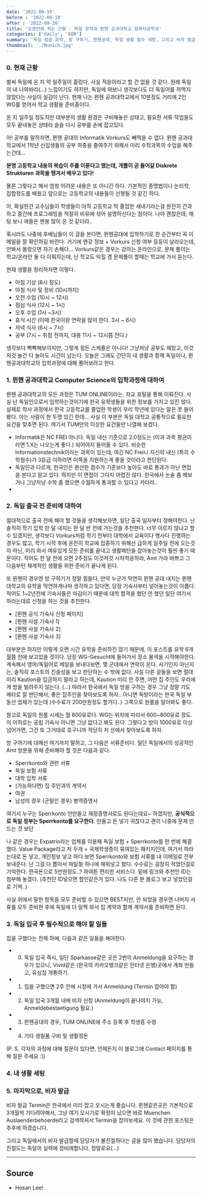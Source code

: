 ```yaml
---
date: '2022-09-19'
before : '2022-09-18'
after : '2022-09-20'
title: '오랜만에 적는 근황 : 독일 유학과 뮌헨 공과대학교 컴퓨터공학과'
categories: ['daily', 'KOR']
summary: '독일 컴공 유학, 방 구하기, 뮌헨공대, 독일 생활 필수 세팅, 그리고 비자 발급'
thumbnail: './Munich.jpg'
---
```


### 0. 현재 근황

벌써 독일에 온 지 약 일주일이 흘렀다. 사실 적응이라고 할 건 없을 것 같다. 원래 독일이 내 나와바리(...) 느낌이기도 하지만, 독일에 와보니 생각보다도 더
독일어를 까먹지 않았다는 사실이 실감이 난다. 현재 나는 뮌헨 공과대학교에서 10분정도 거리에 2인 WG를 얻어서 학교 생활을 준비중이다.


온 지 일주일 정도지만 대부분의 생활 환경은 구비해놓은 상태고, 필요한 서류 작업들도 모두 끝내놓은 상태라 슬슬 다시 공부를 손에 잡고있다.


아! 공부를 말하자면, 뮌헨 공대의 Informatik Vorkurs도 빼먹을 수 없다. 뮌헨 공과대학교에서 1학년 신입생들의 공부 하중을 줄여주기 위해서 미리 수학과목의 수업을 해주는건데...


**분명 고등학교 내용의 복습이 주를 이룬다고 했는데, 개뿔이 곧 들어갈 Diskrete Strukturen 과목을 땡겨서 배우고 있다!**


물론 그렇다고 해서 엄청 어려운 내용은 또 아니긴 하다. 기본적인 증명법이나 논리학, 집합정도를 배웠고 앞으로는 고등학교의 내용들이 선행될 것 같긴 하다.


아, 확실한건 교수님들이 학생들이 아직 고등학교 막 졸업한 새내기라는걸 완전히 간과하고 중간에 프로그래밍을 적절히 비유에 섞어 설명하신다는 점이다. 나야 괜찮은데, 채팅 보니 애들은 멘붕 많이 온 것 같더라..


혹시라도 나중에 후배님들이 이 글을 본다면, 뮌헨공대에 입학하기로 한 순간부터 꼭 이메일을 잘 확인하길 바란다. 거기에 왠갖 정보 + Vorkurs 신청 여부 등등이 날라오는데,
안봐서 몰랐으면 자기 손해다... Vorkurs같은 경우는 강의는 온라인으로, 문제 풀이는 학교/온라인 둘 다 이뤄지는데, 난 학교도 익힐 겸 문제풀이 할때는 학교에 가서 듣는다. 


현재 생활을 정리하자면 이렇다.


- 아침 기상 (8시 정도)
- 아침 식사 및 정비 (10시까지)
- 오전 수업 (10시 ~ 12시) 
- 점심 식사 (12시 ~ 1시)
- 오후 수업 (1시 ~3시) 
- 휴식 시간 (이때 한국이랑 연락을 많이 한다. 3시 ~ 6시)
- 저녁 식사 (6시 ~ 7시)
- 공부 (7시 ~ 취침 전까지, 대충 11시 ~ 12시쯤 잔다.)


생각보다 빡빡해보이지만, 그렇게 힘든 스케줄은 아니다! 그냥저냥 공부도 재밌고, 이것저것 놀건 다 놀아도 시간이 남는다. 오늘은 그래도 간단히 내 생활과 함께 독일이나, 뮌헨공과대학교의 입학과정에 대해 풀어보려고 한다. 


### 1. 뮌헨 공과대학교 Computer Science의 입학과정에 대하여 


뮌헨 공과대학교의 모든 과정은 TUM ONLINE이라는, 자교 포털을 통해 이뤄진다. 사실 난 독일인으로서 입학하는것이기에 한국 유학생들을 위한 정보를 가지고 있진 않다. 실제로 학사 과정에서 한국 고등학교를 졸업한 학생이 우리 학년에 있다는 말은 못 들어봤다. 아는 사람이 한 두명 있긴 한데... 사실 이 부분은 독일 대학교 공통적으로 필요한 요건을 맞추면 된다. 여기서 TUM만의 이상한 요건들만 나열해 보겠다.


- Informatik은 NC FREI 아니다. 독일 내신 기준으로 2.0정도는 (이과 과목 평균이라면 1.X는 나오는게 좋다.) 되어야지 들어올 수 있다. 비슷한 Informationstechnik이라는 과목이 있는데, 여긴 NC Frei니 자신의 내신 (특히 수학점수)가 3등급 이하라면 이쪽을 지원하는게 좋을 것이라고 판단된다.
- 독일인과 다르게, 한국인은 환산한 점수가 기준보다 높아도 바로 통과가 아닌 면접을 본다고 알고 있다. 하지만 이 면접이 그다지 어렵진 않다. 한국에서 논술 좀 해보거나 그냥저냥 수학 좀 했으면 수월하게 통과할 수 있다고 카더라..
- 


### 2. 독일 출국 전 준비에 대하여

절대적으로 출국 전에 해야 할 것들을 생각해보자면, 일단 출국 일자부터 정해야한다. 난 솔직히 학기 입학 한 달 내지는 한 달 반 전에 가는것을 추천한다. 너무 이르지 않냐고 할 수 있겠지만,
생각보다 Vorkurs처럼 학기 전부터 대학에서 교육이다 행사다 진행하는 경우도 많고, 학기 시작 후에 온전히 학교에 집중하기 위해선 급하게 일주일 전에 오는것이 아닌, 미리 와서 여유있게 모든 준비를 끝내고 생활패턴을 잡아놓는것이 훨씬 좋기 때문이다. 적어도 한 달 전에 오면 2주정도 이것저것 시차적응하랴, Amt 가랴 바쁘고 그 다음부턴 체계적인 생활을 위한 준비가 끝나게 된다.


또 뮌헨의 경우엔 방 구하기가 정말 힘들다, 만약 누군가 막연히 뮌헨 공대 내지는 뮌헨대학교의 유학을 막연하게나마 생각하고 있다면, 당장 기숙사부터 넣어놓는것이 이롭다. 적어도 1~2년전에 기숙사들은 마감이기 때문에 대학 합격을 했던 안 했던 일단 여기서 하라는대로 신청을 하는 것을 추천한다.


- [뮌헨 공식 기숙사 신청 페이지]
- [뮌헨 사설 기숙사 1]
- [뮌헨 사설 기숙사 2]
- [뮌헨 사설 기숙사 3]


대부분은 하지만 이렇게 오랜 시간 유학을 준비하진 않기 때문에, 이 포스트를 유학 6개월쯤 전에 보고있을 것이다. 당장 WG-Gesucht에 들어가서 장소 물색을 시작해야한다. 계속해서 영어/독일어로 메일을 보내다보면, 몇 군데에서 연락이 온다. 사기인지 아닌지는, 솔직히 포스트의 진솔성을 보고 판단하는 수 밖에 없다. 사실 다른 글들을 보면 절대 미리 Kaution을 입금하지 말라고 하는데, Kaution 미리 안 주면, 어떤 집 주인도 우리에게 방을 빌려주지 않는다. (...) 따라서 한국에서 독일 방을 구하는 경우 그냥 정말 기도 메타로 잘 판단해서, 좋은 집주인을 찾아보도록 하자.. 아니면 독방이라는 한국 독일 부동산 업체가 있는데 (수수료가 200만원정도 할거다..) 그쪽으로 원룸을 알아봐도 좋다.


참고로 독일의 원룸 시세는 월 800유로다. WG는 위치에 따라서 600~800유로 정도. 이 이하로는 공립 기숙사 아니면 그냥 없다고 봐도 된다. 그렇다고 방이 1000유로 이상 넘어가면, 그건 또 그거대로 호구니까 적당히 저 선에서 찾아보도록 하자.


방 구하기에 대해선 여기까지 말하고, 그 다음은 서류준비다. 일단 독일에서의 성공적인 Amt 방문을 위해 준비해야 할 것은 다음과 같다.


- Sperrkonto와 관련 서류
- 독일 보험 서류
- 대학 입학 서류
- (가능하다면) 집 주인과의 계약서
- 여권
- 남성의 경우 (군필인 경우) 병역증명서


여기서 누구는 Sperrkonto 안만들고 재정증명서로도 된다는데요~ 하겠지만, **공식적으로 독일 정부는 Sperrkonto를 요구한다.** 만들고 돈 넣기 귀찮다고 괜히 나중에 문제 만드는 것 보단


나 같은 경우는 Expatrio라는 업체를 이용해 독일 보험 + Sperrkonto를 한 번에 해결했다. Value Package라고 저 두개 + 국제학생증이 묶여있는 패키지인데, 여기서 하라는대로 돈 넣고, 개인정보 넣고 하다 보면 Sperrkonto와 보험 서류를 내 이메일로 전부 보내준다. 난 그걸 다 뽑아서 파일철 하나에 채워넣고 왔다. 수수료는 굉장히 적었던걸로 기억한다. 한국돈으로 5만원정도..? 하여튼 편리한 서비스다. 밑에 링크와 추천인 ID는 첨부해 놓겠다. (추천인 ID넣으면 할인같은거 있다. 나도 다른 분 블로그 보고 넣었던걸로 기억..)


사실 위에서 말한 항목을 모두 준비할 수 있으면 BEST지만, 안 되었을 경우엔 나머지 서류를 모두 준비한 후에 독일에 더 일찍 와서 집 계약과 함께 계약서를 준비하면 된다. 

### 3. 독일 입국 후 필수적으로 해야 할 일들

집을 구했다는 전제 하에, 다음과 같은 일들을 해야한다.

- 0. 독일 입국 즉시, 일단 Sparkasse같은 곳은 2번의 Anmeldung을 요구하는 경우가 있으니, Vivid같은 (한국의 카카오뱅크같은 인터넷 은행)곳에서 계좌 만들고, 유심칩 개통하기.
- 1. 집을 구했으면 2주 안에 시청에 가서 Anmeldung (Termin 잡아야 함)
- 2. 독일 입국 3개월 내에 비자 신청 (Anmeldung이 끝나야지 가능, Anmeldebestaetigung 필요.)
- 3. 뮌헨공대의 경우, TUM ONLINE에 주소 등록 후 학생증 수령
- 4. 기타 생필품 구비 및 생활정돈


(P. S. 각자의 과정에 대해 질문이 있다면, 언제든지 이 블로그에 Contact 페이지를 통해 질문 주세요 :))

### 4. 내 생활 세팅

### 5. 마지막으로, 비자 발급


비자 발급 Termin은 한국에서 미리 잡고 오시는게 좋습니다. 뮌헨같은곳은 기본적으로 3개월씩 기다려야해서, 그냥 여기 오시기로 확정이 났으면 바로 Muenchen Auslaenderbehoerde라고 검색하셔서 Termin을 잡아보세요. 이 것에 관한 포스팅은 추후에 하겠습니다.


그리고 독일에서의 비자 발급할때 담당자가 불친절하다는 글을 많이 봤습니다. 담당자의 친절도는 독일어 실력에 정비례합니다. 정말로요(...)

---

## Source

- Hosan Lee!

